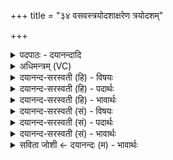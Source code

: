 +++
title = "३४ वसवस्त्रयोदशाक्षरेण त्रयोदशम्"

+++
<details><summary>पदपाठः - दयानन्दादि</summary>

वस॑वः। त्रयो॑दशाक्षरे॒णेति॒ त्रयो॑दशऽअक्षरेण। त्र॒यो॒द॒शमिति॑ त्रयःऽद॒शम्। स्तोम॑म्। उत्। अ॒ज॒य॒न्। तम्। उत्। जे॒ष॒म्। रु॒द्राः। चतु॑र्दशाक्षरे॒णेति॒ चतु॑र्दशऽअक्षरेण। च॒तु॒र्द॒शमिति॑ चतुःऽद॒शम्। स्तोम॑म्। उत्। अ॒ज॒य॒न्। तम्। उत्। जे॒ष॒म्। आ॒दि॒त्याः। पञ्च॑दशाक्षरे॒णेति॒ पञ्च॑दशऽअक्षरेण। प॒ञ्च॒द॒शमिति॒ पञ्चऽद॒शम्। स्तोम॑म्। उत्। अ॒ज॒य॒न्। तम्। उत्। जे॒ष॒म्। अदि॑तिः। षोड॑शाक्षरे॒णेति॒ षोड॑शऽअक्षरेण। षो॒ड॒शम्। स्तोम॑म्। उत्। अ॒ज॒यत्। तम्। उत्। जे॒ष॒म्। प्र॒जाप॑ति॒रिति॑ प्र॒जाऽप॑तिः। स॒प्त॑दशाक्षरे॒णेति स॒प्तद॑शऽअक्षरेण। स॒प्त॒द॒श॒मिति॑ सप्तऽद॒शम्। स्तोम॑म्। उत्। अ॒ज॒य॒त्। तम्। उत्। जे॒ष॒म्। ३४।
</details>

<details><summary>अधिमन्त्रम् (VC)</summary>

- वस्वादयो मन्त्रोक्ता देवताः
- तापस ऋषिः
- निचृद् जगती, निचृद् धृतिः
- ऋषभः
</details>

<details><summary>दयानन्द-सरस्वती (हि) - विषयः</summary>

फिर भी राजा और प्रजा के धर्म्म कार्य्य का उपदेश अगले मन्त्र में किया है ॥
</details>

<details><summary>दयानन्द-सरस्वती (हि) - पदार्थः</summary>

पदार्थान्वयभाषाः -  हे राजादि सभ्यजनो ! (वसवः) चौबीस वर्ष तक ब्रह्मचर्य्य से विद्या पढ़नेवाले विद्वानो ! आप लोग जैसे (त्रयोदशाक्षरेण) तेरह अक्षरों की आसुरी अनुष्टुप् वेदस्थ छन्द से जिस (त्रयोदशम्) दश प्राण, जीव, महत्तत्त्व और अव्यक्त कारणरूप (स्तोमम्) प्रशंसा के योग्य पदार्थ समूह को (उदजयन्) श्रेष्ठता से जानें, वैसे (तम्) उसको मैं भी (उज्जेषम्) उत्तमता से जानूँ। हे बल, पराक्रम और पुरुषार्थयुक्त (रुद्राः) चवालीस वर्ष पर्यन्त ब्रह्मचर्य्य से विद्या पढ़नेहारे विद्वानो ! जैसे आप (चतुर्दशाक्षरेण) चौदह अक्षरों की साम्नी उष्णिक् छन्द से (चतुर्दशम्) दश इन्द्रिय, मन, बुद्धि, चित्त और अहंकाररूप (स्तोमम्) प्रशंसा के योग्य पदार्थविद्या को (उदजयन्) प्रशंसित करें, वैसे मैं भी (तम्) उसको (उज्जेषम्) प्रशंसित करूँ। हे (आदित्याः) अड़तालीस वर्ष ब्रह्मचर्य्य से समस्त विद्याओं को ग्रहण करनेहारे पूर्ण विद्या से शरीर और आत्मा के समस्त बल से युक्त सूर्य्य के समान प्रकाशमान विद्वानो ! आप लोग जैसे (पञ्चदशाक्षरेण) पन्द्रह अक्षरों की आसुरी गायत्री से (पञ्चदशम्) चार वेद, चार उपवेद अर्थात् आयुर्वेद, धनुर्वेद, गान्धर्ववेद (गानविद्या) तथा अर्थवेद (शिल्पशास्त्र) छः अङ्ग (शिक्षा, कल्प, व्याकरण, निरुक्त, छन्द और ज्योतिष) मिल के चौदह, उनका संख्यापूरक पन्द्रहवाँ क्रियाकुशलतारूप (स्तोमम्) स्तुति के योग्य को (उदजयन्) अच्छे प्रकार से जानें, वैसे मैं भी (तम्) उसको (उज्जेषम्) अच्छे प्रकार से जानूँ। हे (अदितिः) आत्मारूप से नाशरहित सभाध्यक्ष राजा की विदुषी स्त्री अखण्डित ऐश्वर्ययुक्त ! आप जैसे (षोडशाक्षरेण) सोलह अक्षर की साम्नी अनुष्टुप् से (षोडशम्) प्रमाण, प्रमेय, संशय, प्रयोजन, दृष्टान्त, सिद्धान्त, अवयव, तर्क, निर्णय, वाद, जल्प, वितण्डा, हेत्वाभास, छल, जाति और निग्रहस्थान इन सोलह पदार्थों की व्याख्यायुक्त (स्तोमम्) प्रशंसा के योग्य को (उदजयत्) उत्तमता से जानें, वैसे मैं भी (तम्) उसको (उज्जेषम्) उत्तमता से जानूँ। हे नरेश ! (प्रजापतिः) प्रजा के रक्षक आप जैसे (सप्तदशाक्षरेण) सत्रह अक्षरों की निचृदार्षी छन्द से (सप्तदशम्) चार वर्ण, चार आश्रम, सुनना, विचारना, ध्यान करना, अप्राप्त की इच्छा, प्राप्त का रक्षण, रक्षित का बढ़ाना, बढ़े हुए को अच्छे मार्ग सबके उपकार में खर्च करना, यह चार प्रकार का पुरुषार्थ और मोक्ष के अनुष्ठानरूप (स्तोमम्) अच्छे प्रकार प्रशंसनीय को उत्तमता से जानें, वैसे मैं भी उसको (उज्जेषम्) उत्तमता से जानूँ ॥३४॥
</details>

<details><summary>दयानन्द-सरस्वती (हि) - भावार्थः</summary>

भावार्थभाषाः -  हे मनुष्य लोगो ! इन चार मन्त्रों से जितना राजा और प्रजा का धर्म कहा, उसका अनुष्ठान कर तुम सुखी होओ ॥३४॥
</details>

<details><summary>दयानन्द-सरस्वती (सं) - विषयः</summary>

पुनरपि राजप्रजाधर्मकृत्यमाह ॥
</details>

<details><summary>दयानन्द-सरस्वती (सं) - पदार्थः</summary>

पदार्थान्वयभाषाः -  हे राजादयः सभ्या वसवो जनाः ! भवन्तो यथा त्रयोदशाक्षरेण यं त्रयोदशं स्तोममुदजयंस्तथाऽहमप्युज्जेषम्। हे बलवीर्य्यवन्तः पुरुषार्थिनो रुद्राः ! भवन्तो यथा चतुर्दशाक्षरेण यं चतुर्दशं स्तोममुदजयंस्तथा तमहमप्युज्जेषम्। हे पूर्णविद्यया शरीरात्माखिलबला आदित्याः ! भवन्तो यथा पञ्चदशाक्षरेण यं पञ्चदशं स्तोममुदजयँस्तथा तमहमप्युज्जेषम्। हे सभाध्यक्षस्य राज्ञः पत्न्यदिते अखण्डितैश्वर्य्या भवती यथा षोडशाक्षरेण यं षोडशं स्तोममुदजयत्, तथा तमहमप्युज्जेषम्। हे सर्वाभिरक्षक सज्जन नरेश प्रजापतिर्भवान् यथा सप्तदशाक्षरेण यं सप्तदशं स्तोममुदजयत् तथा तमहमप्युज्जेषम् ॥३४॥
</details>

<details><summary>दयानन्द-सरस्वती (सं) - भावार्थः</summary>

भावार्थभाषाः -  हे मनुष्या ! एतैश्चतुर्भिर्मन्त्रैर्यावान् राजप्रजाधर्मो विहितस्तमनुष्ठाय यूयं सुखिनो भवत ॥३४॥
</details>

<details><summary>सविता जोशी ← दयानन्दः (म) - भावार्थः</summary>

भावार्थभाषाः -  हे माणसांनो ! या चार मंत्रांतून राजा व प्रजेचा जेवढा धर्म सांगितलेला आहे त्याचे पालन करून तुम्ही सुखी व्हा.
</details>